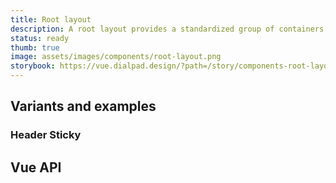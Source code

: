 ```yaml
---
title: Root layout
description: A root layout provides a standardized group of containers to display content at the root level.
status: ready
thumb: true
image: assets/images/components/root-layout.png
storybook: https://vue.dialpad.design/?path=/story/components-root-layout--default
---
```


<code-well-header>
<dt-root-layout
  class="d-w100p"
  style="height: 30vh!important;"
>
  <template
    #header
  >
    <div class="d-h100p d-bgc-purple-100">Header</div>
  </template>
  <template
    #sidebar
  >
    <div class="d-h100p d-bgc-black-100"><div>Sidebar item 1</div><div>Sidebar item 2</div><div>Sidebar item 3</div></div>
  </template>
  <template>
    <div class="d-h100p">Content</div>
  </template>
  <template
    #footer
  >
    <div class="d-h100p d-bgc-gold-100">Footer</div>
  </template>
</dt-root-layout>
</code-well-header>

## Variants and examples

### Header Sticky

<div
  class="d-h332 d-of-scroll"
>
  <dt-root-layout
    header-sticky
  >
    <template
      #header
    >
      <div class="d-h100p d-bgc-purple-100">Header</div>
    </template>
    <template
      #sidebar
    >
      <div class="d-h100p d-bgc-black-100"><div>Sidebar item 1</div><div>Sidebar item 2</div><div>Sidebar item 3</div></div>
    </template>
    <template>
      <div class="d-h100p">Content</div>
    </template>
    <template
      #footer
    >
      <div class="d-h100p d-bgc-gold-100">Footer</div>
    </template>
  </dt-root-layout>
</div>

## Vue API

<component-vue-table component-name="rootlayout" />
